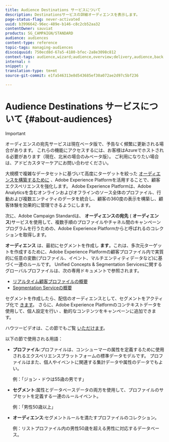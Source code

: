 ```yaml
---
title: Audience Destinations サービスについて
description: Destinationsサービスの詳細オーディエンスを表示します。
page-status-flag: never-activated
uuid: b3996642-96ec-489e-b146-c8c2cb52aa32
contentOwner: sauviat
products: SG_CAMPAIGN/STANDARD
audience: audiences
content-type: reference
topic-tags: managing-audiences
discoiquuid: 750ecd8d-67a5-4180-bfec-2a8e3098c812
context-tags: audience,wizard;audience,overview;delivery,audience,back
internal: n
snippet: y
translation-type: tm+mt
source-git-commit: e1fa546313e8d543685ef30a072ae2d97c5bf236

---
```



# Audience Destinations サービスについて {#about-audiences}

>[!IMPORTANT]
>
>オーディエンスの宛先サービスは現在ベータ版で、予告なく頻繁に更新される場合があります。 これらの機能にアクセスするには、お客様はAzureでホストされる必要があります（現在、北米の場合のみベータ版）。 ご利用になりたい場合は、アドビカスタマーケアにお問い合わせください。

大規模で複雑なデータセットに基づいて高度にターゲットを絞った [オーディエンスを構築するために](https://docs.adobe.com/content/help/en/experience-platform/landing/home.html) 、Adobe Experience Platformを活用することで、顧客エクスペリエンスを強化します。 Adobe Experience Platformは、Adobe Analyticsを含むオンラインおよびオフラインのソース全体のプロファイル、行動および複数エンティティのデータを統合し、顧客の360度の表示を構築し、顧客体験を効果的に管理できるようにします。

次に、Adobe Campaign Standardは、 **オーディエンスの宛先** ( **オーディエンス**)サービスを使用して、複数手順のプロファイルやチャネル間のキャンペーンプログラムを行うための、Adobe Experience Platformからと呼ばれるのコレクションを取得します。

**オーディエンス** は、最初にセグメントを作成し **ます**。これは、多次元ターゲットを作成するために、Adobe Experience Platformの顧客プロファイル内で実質的に任意の変数(プロファイル、イベント、マルチエンティティデータなど)に基づく一連のルールです。 Unified Concepts &amp; Segmentation Servicesに関するグローバルプロファイルは、次の専用ドキュメントで参照されます。

* [リアルタイム顧客プロファイルの概要](https://docs.adobe.com/content/help/en/experience-platform/profile/home.html)
* [Segmentation Serviceの概要](https://docs.adobe.com/content/help/en/experience-platform/segmentation/home.html)

セグメントを作成したら、配信のオーディエンスとして、セグメントをアクティブ化で [きます](../../automating/using/aep-targeting-audiences.md)。 さらに、Adobe Experience Platformのコンテキストデータを使用して、個人設定を行い [](../../automating/using/aep-personalizing-campaigns.md) 、動的なコンテンツをキャンペーンに追加できます。

ハウツービデオは、この節でもご覧 [いただけます](https://docs.adobe.com/content/help/en/campaign-learn/campaign-standard-tutorials/profiles-and-audiences/audience-destinations/audience-destinations-overview.html)。

以下の節で使用される用語：

* **プロファイル**:プロファイルは、コンシューマーの属性を定義するために使用されるエクスペリエンスプラットフォームの標準データモデルです。 プロファイルはまた、個人やイベントに関連する集計データや属性のデータでもよい。

   例：「ジョン・ドウは55歳の男です」

* **セグメント**:属性とデータベースデータの両方を使用して、プロファイルのサブセットを定義する一連のルールイベント。

   例：「男性50歳以上」

* **オーディエンス**:セグメントルールを満たすプロファイルのコレクション。

   例：リストプロファイル内の男性50歳を超える男性に対応するデータベース。
